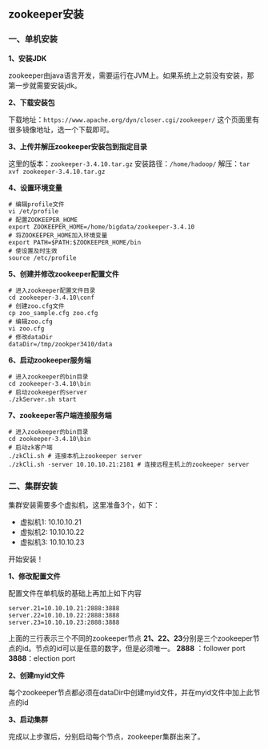 ## zookeeper安装

### 一、单机安装

**1、安装JDK**

zookeeper由java语言开发，需要运行在JVM上。如果系统上之前没有安装，那第一步就需要安装jdk。

**2、下载安装包**

下载地址：`https://www.apache.org/dyn/closer.cgi/zookeeper/`
这个页面里有很多镜像地址，选一个下载即可。

**3、上传并解压zookeeper安装包到指定目录**

这里的版本：`zookeeper-3.4.10.tar.gz`
安装路径：`/home/hadoop/`
解压：`tar xvf zookeeper-3.4.10.tar.gz`

**4、设置环境变量**

```shell
# 编辑profile文件
vi /et/profile
# 配置ZOOKEEPER_HOME
export ZOOKEEPER_HOME=/home/bigdata/zookeeper-3.4.10
# 将ZOOKEEPER_HOME加入环境变量
export PATH=$PATH:$ZOOKEEPER_HOME/bin
# 使设置及时生效 
source /etc/profile 
```

**5、创建并修改zookeeper配置文件**

```shell
# 进入zookeeper配置文件目录
cd zookeeper-3.4.10\conf
# 创建zoo.cfg文件
cp zoo_sample.cfg zoo.cfg
# 编辑zoo.cfg
vi zoo.cfg
# 修改dataDir
dataDir=/tmp/zookper3410/data
```

**6、启动zookeeper服务端**

```shell
# 进入zookeeper的bin目录
cd zookeeper-3.4.10\bin
# 启动zookeeper的server
./zkServer.sh start 
```

**7、zookeeper客户端连接服务端**

```shell
# 进入zookeeper的bin目录
cd zookeeper-3.4.10\bin
# 启动zk客户端 
./zkCli.sh # 连接本机上zookeeper server
./zkCli.sh -server 10.10.10.21:2181 # 连接远程主机上的zookeeper server
```

### 二、集群安装

集群安装需要多个虚拟机，这里准备3个，如下：

+ 虚拟机1: 10.10.10.21
+ 虚拟机2: 10.10.10.22
+ 虚拟机3: 10.10.10.23

开始安装！

**1、修改配置文件**

配置文件在单机版的基础上再加上如下内容

```shell
server.21=10.10.10.21:2888:3888
server.22=10.10.10.22:2888:3888
server.23=10.10.10.23:2888:3888
```

上面的三行表示三个不同的zookeeper节点
**21、22、23**分别是三个zookeeper节点的id。节点的id可以是任意的数字，但是必须唯一。
**2888** ：follower port
**3888**：election port 

**2、创建myid文件**

每个zookeeper节点都必须在dataDir中创建myid文件，并在myid文件中加上此节点的id

**3、启动集群**

完成以上步骤后，分别启动每个节点，zookeeper集群出来了。

